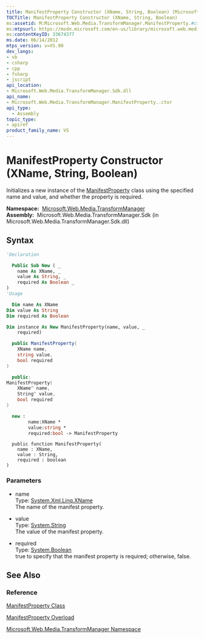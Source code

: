 ```yaml
---
title: ManifestProperty Constructor (XName, String, Boolean) (Microsoft.Web.Media.TransformManager)
TOCTitle: ManifestProperty Constructor (XName, String, Boolean)
ms:assetid: M:Microsoft.Web.Media.TransformManager.ManifestProperty.#ctor(System.Xml.Linq.XName,System.String,System.Boolean)
ms:mtpsurl: https://msdn.microsoft.com/en-us/library/microsoft.web.media.transformmanager.manifestproperty.manifestproperty(v=VS.90)
ms:contentKeyID: 33674377
ms.date: 06/14/2012
mtps_version: v=VS.90
dev_langs:
- vb
- csharp
- cpp
- fsharp
- jscript
api_location:
- Microsoft.Web.Media.TransformManager.Sdk.dll
api_name:
- Microsoft.Web.Media.TransformManager.ManifestProperty..ctor
api_type:
  - Assembly
topic_type:
- apiref
product_family_name: VS
---
```


# ManifestProperty Constructor (XName, String, Boolean)

Initializes a new instance of the [ManifestProperty](manifestproperty-class-microsoft-web-media-transformmanager.md) class using the specified name and value, and whether the property is required.

**Namespace:**  [Microsoft.Web.Media.TransformManager](microsoft-web-media-transformmanager-namespace.md)  
**Assembly:**  Microsoft.Web.Media.TransformManager.Sdk (in Microsoft.Web.Media.TransformManager.Sdk.dll)

## Syntax

```vb
'Declaration

  Public Sub New ( _
    name As XName, _
    value As String, _
    required As Boolean _
)
'Usage

  Dim name As XName
Dim value As String
Dim required As Boolean

Dim instance As New ManifestProperty(name, value, _
    required)
```

```csharp
  public ManifestProperty(
    XName name,
    string value,
    bool required
)
```

```cpp
  public:
ManifestProperty(
    XName^ name, 
    String^ value, 
    bool required
)
```

``` fsharp
  new : 
        name:XName * 
        value:string * 
        required:bool -> ManifestProperty
```

```jscript
  public function ManifestProperty(
    name : XName, 
    value : String, 
    required : boolean
)
```

### Parameters

  - name  
    Type: [System.Xml.Linq.XName](https://msdn.microsoft.com/library/bb347810)  
    The name of the manifest property.  

<!-- end list -->

  - value  
    Type: [System.String](https://msdn.microsoft.com/library/s1wwdcbf)  
    The value of the manifest property.  

<!-- end list -->

  - required  
    Type: [System.Boolean](https://msdn.microsoft.com/library/a28wyd50)  
    true to specify that the manifest property is required; otherwise, false.  

## See Also

### Reference

[ManifestProperty Class](manifestproperty-class-microsoft-web-media-transformmanager.md)

[ManifestProperty Overload](manifestproperty-constructor-microsoft-web-media-transformmanager.md)

[Microsoft.Web.Media.TransformManager Namespace](microsoft-web-media-transformmanager-namespace.md)

